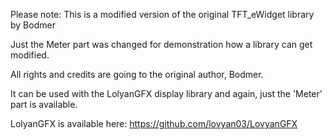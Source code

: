 Please note: This is a modified version of the original TFT_eWidget library by Bodmer

Just the Meter part was changed for demonstration how a library can get modified.

All rights and credits are going to the original author, Bodmer.

It can be used with the LolyanGFX display library and again, just the 'Meter' part
is available.

LolyanGFX is available here: https://github.com/lovyan03/LovyanGFX
